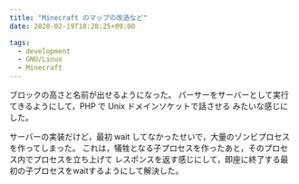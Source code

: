 ```yaml
---
title: "Minecraft のマップの改造など"
date: 2020-02-19T18:28:25+09:00

tags:
  - development
  - GNU/Linux
  - Minecraft
---
```


ブロックの高さと名前が出せるようになった。
パーサーをサーバーとして実行てきるようにして，PHP で Unix ドメインソケットで話させる
みたいな感じにした。

サーバーの実装だけど，最初 wait してなかったせいで，大量のゾンビプロセスを作ってしまった。
これは，犠牲となる子プロセスを作ったあと，そのプロセス内でプロセスを立ち上げて
レスポンスを返す感じにして，即座に終了する最初の子プロセスをwaitするようにして解決した。
